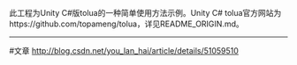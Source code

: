 此工程为Unity C#版tolua的一种简单使用方法示例。Unity C# tolua官方网站为https://github.com/topameng/tolua，详见README_ORIGIN.md。

---------------
#文章
http://blog.csdn.net/you_lan_hai/article/details/51059510

